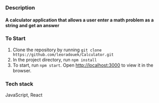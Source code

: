 ### Description

#### A calculator application that allows a user enter a math problem as a string and get an answer

### To Start

1. Clone the repository by running `git clone https://github.com/leoradouek/Calculator.git`
2. In the project directory, run `npm install`
3. To start, run `npm start`. Open [http://localhost:3000](http://localhost:3000) to view it in the browser.

### Tech stack

JavaScript, React
